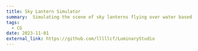 ```yaml
---
title: Sky Lantern Simulator
summary:  Simulating the scene of sky lanterns flying over water based on Qt & OpenGL.
tags:
  - CG
date: 2023-11-01
external_link: https://github.com/lllllcf/LuminaryStudio
---
```


